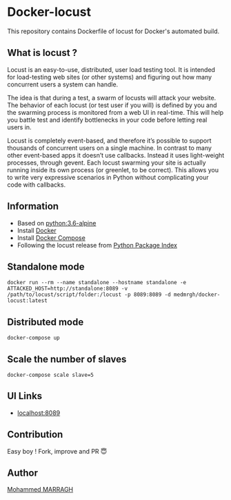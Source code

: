 # Docker-locust

This repository contains Dockerfile of locust for Docker's automated build.

## What is locust ?

Locust is an easy-to-use, distributed, user load testing tool. It is intended for load-testing web sites (or other systems) and figuring out how many concurrent users a system can handle.


The idea is that during a test, a swarm of locusts will attack your website. The behavior of each locust (or test user if you will) is defined by you and the swarming process is monitored from a web UI in real-time. This will help you battle test and identify bottlenecks in your code before letting real users in.

Locust is completely event-based, and therefore it’s possible to support thousands of concurrent users on a single machine. In contrast to many other event-based apps it doesn’t use callbacks. Instead it uses light-weight processes, through gevent. Each locust swarming your site is actually running inside its own process (or greenlet, to be correct). This allows you to write very expressive scenarios in Python without complicating your code with callbacks.

## Information

* Based on [python:3.6-alpine](https://hub.docker.com/_/python/)
* Install [Docker](https://www.docker.com/)
* Install [Docker Compose](https://docs.docker.com/compose/install/)
* Following the locust release from [Python Package Index](https://pypi.org/project/locustio/)

## Standalone mode

```
docker run --rm --name standalone --hostname standalone -e ATTACKED_HOST=http://standalone:8089 -v /path/to/locust/script/folder:/locust -p 8089:8089 -d medmrgh/docker-locust:latest
```

## Distributed mode

```
docker-compose up
```

## Scale the number of slaves

```
docker-compose scale slave=5
```

## UI Links

* [localhost:8089](http://localhost:8089)

## Contribution

Easy boy ! Fork, improve and PR  :innocent:

## Author

[Mohammed MARRAGH](http://www.marraghmohammed.com)
